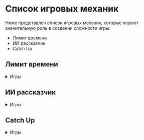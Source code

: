 # Список игровых механик

Ниже представлен список игровых механик, которые играют значительную роль в создании сложности игры.

* Лимит времени
* ИИ рассказчик
* Catch Up

## Лимит времени

<details>
  <summary>Игры</summary>
  
  * [Fear & Hunger 2: Termina (2022)](fear-and-hunger-termina-2022.md)

</details>

## ИИ рассказчик

<details>
  <summary>Игры</summary>
  
  * [RimWorld (2013)](rimworld-2013.md)

</details>

## Catch Up

<details>
  <summary>Игры</summary>
  
  * [Need for Speed: Underground (2003)](nsf%3Aunderground-2003.md)

</details>
